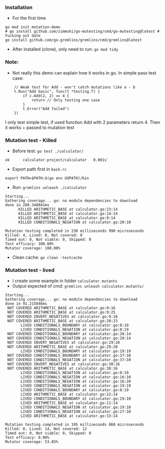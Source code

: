 ### Installation
- For the first time
```
go mod init mutation-demo
# go install github.com/zimmski/go-mutesting/cmd/go-mutesting@latest # Fucking out date
go install github.com/go-gremlins/gremlins/cmd/gremlins@latest

```
- After installed (clone), only need to run: `go mod tidy`

### Note:
- Not really this demo can explain how it works in go. In simple pass test case: 
```
    // Weak test for Add - won't catch mutations like a - b
    t.Run("Add basic", func(t *testing.T) {
        if c.Add(2, 2) == 4 {
            return // Only testing one case
        }
        t.Error("Add failed")
    })
```

I only test simple test, if used function Add with 2 parameters return 4. Then it works + passed to mutation test

### Mutation test - Killed
- Before test: `go test ./calculator/`
```
ok      calculator-project/calculator   0.001s`
```
- Export path first in `bash.rc`
```
export PATH=$PATH:$(go env GOPATH)/bin
```

- Run:  `gremlins unleash ./calculator`
```
Starting...
Gathering coverage... go: no module dependencies to download
done in 289.348841ms
      KILLED ARITHMETIC_BASE at calculator.go:23:14
      KILLED ARITHMETIC_BASE at calculator.go:14:14
      KILLED ARITHMETIC_BASE at calculator.go:9:14
      KILLED CONDITIONALS_NEGATION at calculator.go:20:10

Mutation testing completed in 230 milliseconds 990 microseconds
Killed: 4, Lived: 0, Not covered: 0
Timed out: 0, Not viable: 0, Skipped: 0
Test efficacy: 100.00%
Mutator coverage: 100.00%
```

- Clean cache: `go clean -testcache`


### Mutation test - lived
- I create some example in folder `calculator.mutants`
- Output expected of cmd: `gremlins unleash calculator.mutants/`
```
Starting...
Gathering coverage... go: no module dependencies to download
done in 91.215846ms
 NOT COVERED ARITHMETIC_BASE at calculator.go:9:16
 NOT COVERED ARITHMETIC_BASE at calculator.go:9:25
 NOT COVERED INVERT_NEGATIVES at calculator.go:9:16
 NOT COVERED ARITHMETIC_BASE at calculator.go:20:23
       LIVED CONDITIONALS_BOUNDARY at calculator.go:8:10
       LIVED CONDITIONALS_NEGATION at calculator.go:8:19
 NOT COVERED CONDITIONALS_BOUNDARY at calculator.go:28:14
 NOT COVERED CONDITIONALS_NEGATION at calculator.go:28:14
 NOT COVERED INVERT_NEGATIVES at calculator.go:29:20
 NOT COVERED ARITHMETIC_BASE at calculator.go:29:20
       LIVED CONDITIONALS_BOUNDARY at calculator.go:19:19
 NOT COVERED CONDITIONALS_BOUNDARY at calculator.go:37:10
 NOT COVERED CONDITIONALS_NEGATION at calculator.go:37:10
 NOT COVERED INVERT_NEGATIVES at calculator.go:38:16
 NOT COVERED ARITHMETIC_BASE at calculator.go:38:16
       LIVED CONDITIONALS_NEGATION at calculator.go:8:10
       LIVED CONDITIONALS_NEGATION at calculator.go:16:10
       LIVED CONDITIONALS_NEGATION at calculator.go:16:20
       LIVED CONDITIONALS_NEGATION at calculator.go:19:19
       LIVED CONDITIONALS_BOUNDARY at calculator.go:8:19
       LIVED ARITHMETIC_BASE at calculator.go:22:14
       LIVED CONDITIONALS_BOUNDARY at calculator.go:19:10
       LIVED ARITHMETIC_BASE at calculator.go:11:14
       LIVED CONDITIONALS_NEGATION at calculator.go:19:10
       LIVED CONDITIONALS_NEGATION at calculator.go:27:10
       LIVED ARITHMETIC_BASE at calculator.go:33:14

Mutation testing completed in 195 milliseconds 868 microseconds
Killed: 0, Lived: 14, Not covered: 12
Timed out: 0, Not viable: 0, Skipped: 0
Test efficacy: 0.00%
Mutator coverage: 53.85%
```